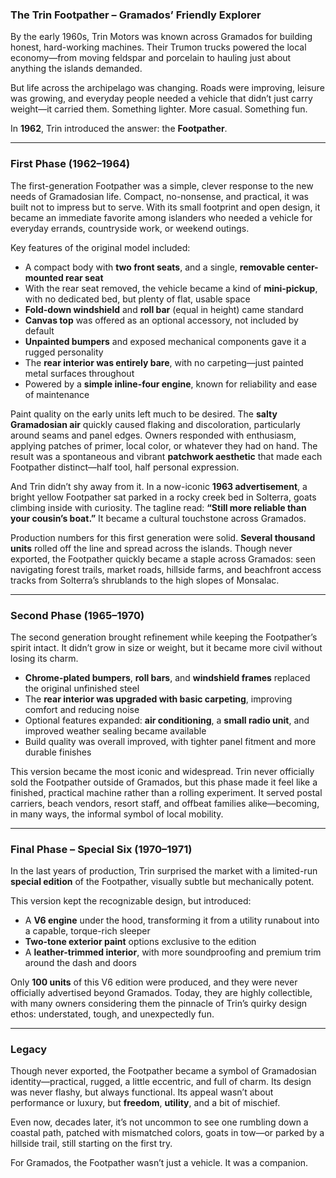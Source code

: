 ### **The Trin Footpather – Gramados’ Friendly Explorer**

By the early 1960s, Trin Motors was known across Gramados for building honest, hard-working machines. Their Trumon trucks powered the local economy—from moving feldspar and porcelain to hauling just about anything the islands demanded.

But life across the archipelago was changing. Roads were improving, leisure was growing, and everyday people needed a vehicle that didn’t just carry weight—it carried them. Something lighter. More casual. Something fun.

In **1962**, Trin introduced the answer: the **Footpather**.

---

### **First Phase (1962–1964)**

The first-generation Footpather was a simple, clever response to the new needs of Gramadosian life. Compact, no-nonsense, and practical, it was built not to impress but to serve. With its small footprint and open design, it became an immediate favorite among islanders who needed a vehicle for everyday errands, countryside work, or weekend outings.

Key features of the original model included:

* A compact body with **two front seats**, and a single, **removable center-mounted rear seat**
* With the rear seat removed, the vehicle became a kind of **mini-pickup**, with no dedicated bed, but plenty of flat, usable space
* **Fold-down windshield** and **roll bar** (equal in height) came standard
* **Canvas top** was offered as an optional accessory, not included by default
* **Unpainted bumpers** and exposed mechanical components gave it a rugged personality
* The **rear interior was entirely bare**, with no carpeting—just painted metal surfaces throughout
* Powered by a **simple inline-four engine**, known for reliability and ease of maintenance

Paint quality on the early units left much to be desired. The **salty Gramadosian air** quickly caused flaking and discoloration, particularly around seams and panel edges. Owners responded with enthusiasm, applying patches of primer, local color, or whatever they had on hand. The result was a spontaneous and vibrant **patchwork aesthetic** that made each Footpather distinct—half tool, half personal expression.

And Trin didn’t shy away from it.
In a now-iconic **1963 advertisement**, a bright yellow Footpather sat parked in a rocky creek bed in Solterra, goats climbing inside with curiosity.
The tagline read:
**“Still more reliable than your cousin’s boat.”**
It became a cultural touchstone across Gramados.

Production numbers for this first generation were solid. **Several thousand units** rolled off the line and spread across the islands. Though never exported, the Footpather quickly became a staple across Gramados: seen navigating forest trails, market roads, hillside farms, and beachfront access tracks from Solterra’s shrublands to the high slopes of Monsalac.

---

### **Second Phase (1965–1970)**

The second generation brought refinement while keeping the Footpather’s spirit intact. It didn’t grow in size or weight, but it became more civil without losing its charm.

* **Chrome-plated bumpers**, **roll bars**, and **windshield frames** replaced the original unfinished steel
* The **rear interior was upgraded with basic carpeting**, improving comfort and reducing noise
* Optional features expanded: **air conditioning**, a **small radio unit**, and improved weather sealing became available
* Build quality was overall improved, with tighter panel fitment and more durable finishes

This version became the most iconic and widespread. Trin never officially sold the Footpather outside of Gramados, but this phase made it feel like a finished, practical machine rather than a rolling experiment. It served postal carriers, beach vendors, resort staff, and offbeat families alike—becoming, in many ways, the informal symbol of local mobility.

---

### **Final Phase – Special Six (1970–1971)**

In the last years of production, Trin surprised the market with a limited-run **special edition** of the Footpather, visually subtle but mechanically potent.

This version kept the recognizable design, but introduced:

* A **V6 engine** under the hood, transforming it from a utility runabout into a capable, torque-rich sleeper
* **Two-tone exterior paint** options exclusive to the edition
* A **leather-trimmed interior**, with more soundproofing and premium trim around the dash and doors

Only **100 units** of this V6 edition were produced, and they were never officially advertised beyond Gramados. Today, they are highly collectible, with many owners considering them the pinnacle of Trin’s quirky design ethos: understated, tough, and unexpectedly fun.

---

### **Legacy**

Though never exported, the Footpather became a symbol of Gramadosian identity—practical, rugged, a little eccentric, and full of charm. Its design was never flashy, but always functional. Its appeal wasn’t about performance or luxury, but **freedom**, **utility**, and a bit of mischief.

Even now, decades later, it’s not uncommon to see one rumbling down a coastal path, patched with mismatched colors, goats in tow—or parked by a hillside trail, still starting on the first try.

For Gramados, the Footpather wasn’t just a vehicle.
It was a companion.

